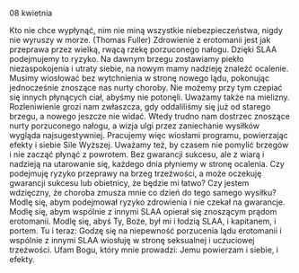 08 kwietnia

Kto nie chce wypłynąć,
nim nie miną wszystkie niebezpieczeństwa, nigdy nie wyruszy w morze.
(Thomas Fuller)
 Zdrowienie z erotomanii jest jak przeprawa przez wielką, rwącą rzekę porzuconego nałogu. Dzięki SLAA podejmujemy to ryzyko. Na dawnym brzegu zostawiamy piekło niezaspokojenia i utraty siebie, na nowym mamy nadzieję znaleźć ocalenie. Musimy wiosłować bez wytchnienia w stronę nowego lądu, pokonując jednocześnie znoszące nas nurty choroby. Nie możemy przy tym czepiać się innych płynących ciał, abyśmy nie potonęli. Uważamy także na mielizny. Rozleniwienie grozi nam zwłaszcza, gdy oddaliliśmy się już od starego brzegu, a nowego jeszcze nie widać. Wtedy trudno nam dostrzec znoszące nurty porzuconego nałogu, a wizja ulgi przez zaniechanie wysiłków wygląda najsugestywniej. Pracujemy więc wiosłami programu, powierzając efekty i siebie Sile Wyższej. Uważamy też, by czasem nie pomylić brzegów i nie zacząć płynąć z powrotem. Bez gwarancji sukcesu, ale z wiarą i nadzieją na utarowanie się, każdego dnia płyniemy w stronę ocalenia.
 Czy podejmuję ryzyko przeprawy na brzeg trzeźwości, a może oczekuję gwarancji sukcesu lub obietnicy, że będzie mi łatwo? Czy jestem wdzięczny, że choroba zmusza mnie co dzień do tego samego wysiłku?
 Modlę się, abym podejmował ryzyko zdrowienia i nie czekał na gwarancje. Modlę się, abym wspólnie z innymi SLAA opierał się znoszącym prądom erotomanii. Modlę się, abyś Ty, Boże, był mi i łodzią SLAA, i kapitanem, i portem.
 Tu i teraz: Godzę się na niepewność porzucenia lądu erotomanii i wspólnie z innymi SLAA wiosłuję w stronę seksualnej i uczuciowej trzeźwości. Ufam Bogu, który mnie prowadzi: Jemu powierzam i siebie, i efekty.
